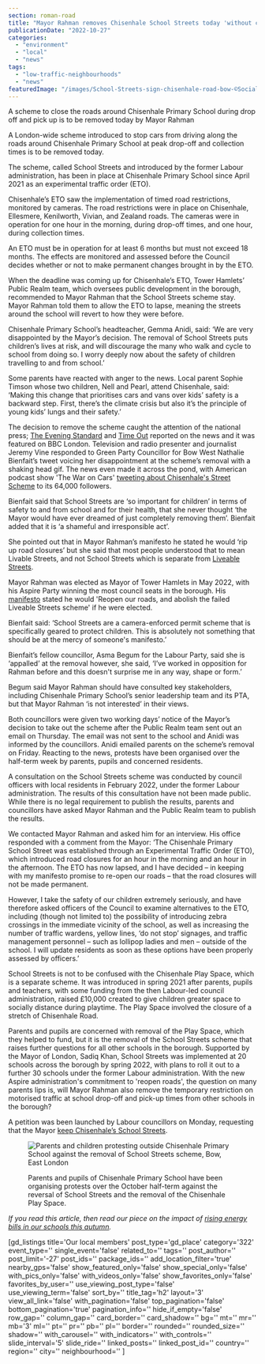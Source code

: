 ```yaml
---
section: roman-road
title: "Mayor Rahman removes Chisenhale School Streets today 'without consultation'"
publicationDate: "2022-10-27"
categories: 
  - "environment"
  - "local"
  - "news"
tags: 
  - "low-traffic-neighbourhoods"
  - "news"
featuredImage: "/images/School-Streets-sign-chisenhale-road-bow-©SocialStreetsCIC.jpg"
---
```


A scheme to close the roads around Chisenhale Primary School during drop off and pick up is to be removed today by Mayor Rahman

A London-wide scheme introduced to stop cars from driving along the roads around Chisenhale Primary School at peak drop-off and collection times is to be removed today.

The scheme, called School Streets and introduced by the former Labour administration, has been in place at Chisenhale Primary School since April 2021 as an experimental traffic order (ETO). 

Chisenhale’s ETO saw the implementation of timed road restrictions, monitored by cameras. The road restrictions were in place on Chisenhale, Ellesmere, Kenilworth, Vivian, and Zealand roads. The cameras were in operation for one hour in the morning, during drop-off times, and one hour, during collection times. 

An ETO must be in operation for at least 6 months but must not exceed 18 months. The effects are monitored and assessed before the Council decides whether or not to make permanent changes brought in by the ETO.

When the deadline was coming up for Chisenhale’s ETO, Tower Hamlets’ Public Realm team, which oversees public development in the borough, recommended to Mayor Rahman that the School Streets scheme stay. Mayor Rahman told them to allow the ETO to lapse, meaning the streets around the school will revert to how they were before.

Chisenhale Primary School’s headteacher, Gemma Anidi, said: ‘We are very disappointed by the Mayor’s decision. The removal of School Streets puts children’s lives at risk, and will discourage the many who walk and cycle to school from doing so. I worry deeply now about the safety of children travelling to and from school.’

Some parents have reacted with anger to the news. Local parent Sophie Timson whose two children, Nell and Pearl, attend Chisenhale, said: ‘Making this change that prioritises cars and vans over kids’ safety is a backward step. First, there’s the climate crisis but also it’s the principle of young kids’ lungs and their safety.’ 

The decision to remove the scheme caught the attention of the national press; [The Evening Standard](https://www.standard.co.uk/news/london/children-parents-barriers-tower-hamlets-mayor-lutfur-rahman-school-street-b1035614.html) and [Time Out](https://www.timeout.com/london/news/kids-in-tower-hamlets-are-protesting-at-the-destruction-of-their-school-street-102822) reported on the news and it was featured on BBC London. Television and radio presenter and journalist Jeremy Vine responded to Green Party Councillor for Bow West Nathalie Bienfait’s tweet voicing her disappointment at the scheme’s removal with a shaking head gif. The news even made it across the pond, with American podcast show 'The War on Cars' [tweeting about Chisenhale's Street Scheme](https://twitter.com/TheWarOnCars/status/1585977049201618945) to its 64,000 followers.

Bienfait said that School Streets are ‘so important for children’ in terms of safety to and from school and for their health, that she never thought ‘the Mayor would have ever dreamed of just completely removing them’. Bienfait added that it is ‘a shameful and irresponsible act’. 

She pointed out that in Mayor Rahman’s manifesto he stated he would ‘rip up road closures’ but she said that most people understood that to mean Livable Streets, and not School Streets which is separate from [Liveable Streets](https://romanroadlondon.com/community-campaign-response-liveable-streets/). 

Mayor Rahman was elected as Mayor of Tower Hamlets in May 2022, with his Aspire Party winning the most council seats in the borough. His [manifesto](https://lutfurrahman.co.uk/wp-content/uploads/2022/04/Manifesto-1.pdf) stated he would 'Reopen our roads, and abolish the failed Liveable Streets scheme' if he were elected.

Bienfait said: ‘School Streets are a camera-enforced permit scheme that is specifically geared to protect children. This is absolutely not something that should be at the mercy of someone's manifesto.’ 

Bienfait’s fellow councillor, Asma Begum for the Labour Party, said she is ‘appalled’ at the removal however, she said, ‘I’ve worked in opposition for Rahman before and this doesn't surprise me in any way, shape or form.’ 

Begum said Mayor Rahman should have consulted key stakeholders, including Chisenhale Primary School’s senior leadership team and its PTA, but that Mayor Rahman ‘is not interested’ in their views.

Both councillors were given two working days’ notice of the Mayor’s decision to take out the scheme after the Public Realm team sent out an email on Thursday. The email was not sent to the school and Anidi was informed by the councillors. Anidi emailed parents on the scheme’s removal on Friday. Reacting to the news, protests have been organised over the half-term week by parents, pupils and concerned residents.

A consultation on the School Streets scheme was conducted by council officers with local residents in February 2022, under the former Labour administration. The results of this consultation have not been made public. While there is no legal requirement to publish the results, parents and councillors have asked Mayor Rahman and the Public Realm team to publish the results. 

We contacted Mayor Rahman and asked him for an interview. His office responded with a comment from the Mayor: ‘The Chisenhale Primary School Street was established through an Experimental Traffic Order (ETO), which introduced road closures for an hour in the morning and an hour in the afternoon. The ETO has now lapsed, and I have decided – in keeping with my manifesto promise to re-open our roads – that the road closures will not be made permanent.

However, I take the safety of our children extremely seriously, and have therefore asked officers of the Council to examine alternatives to the ETO, including (though not limited to) the possibility of introducing zebra crossings in the immediate vicinity of the school, as well as increasing the number of traffic wardens, yellow lines, ‘do not stop’ signages, and traffic management personnel – such as lollipop ladies and men – outside of the school. I will update residents as soon as these options have been properly assessed by officers.’

School Streets is not to be confused with the Chisenhale Play Space, which is a separate scheme. It was introduced in spring 2021 after parents, pupils and teachers, with some funding from the then Labour-led council administration, raised £10,000 created to give children greater space to socially distance during playtime. The Play Space involved the closure of a stretch of Chisenhale Road.

Parents and pupils are concerned with removal of the Play Space, which they helped to fund, but it is the removal of the School Streets scheme that raises further questions for all other schools in the borough. Supported by the Mayor of London, Sadiq Khan, School Streets was implemented at 20 schools across the borough by spring 2022, with plans to roll it out to a further 30 schools under the former Labour administration. With the new Aspire administration's commitment to 'reopen roads', the question on many parents lips is, will Mayor Rahman also remove the temporary restriction on motorised traffic at school drop-off and pick-up times from other schools in the borough?

A petition was been launched by Labour councillors on Monday, requesting that the Mayor [keep Chisenhale’s School Streets](https://www.thlabour.org/chisenhale/).

<figure>

![Parents and children protesting outside Chisenhale Primary School against the removal of School Streets scheme, Bow, East London](/images/chisenhale-primary-school-street-scheme-protest-1024x683.jpg)

<figcaption>

Parents and pupils of Chisenhale Primary School have been organising protests over the October half-term against the reversal of School Streets and the removal of the Chisenhale Play Space.

</figcaption>

</figure>

_If you read this article, then read our piece on the impact of [rising energy bills in our schools this autumn](https://romanroadlondon.com/cost-living-crisis-schools-tower-hamlets/)._

\[gd\_listings title='Our local members' post\_type='gd\_place' category='322' event\_type='' single\_event='false' related\_to='' tags='' post\_author='' post\_limit='-27' post\_ids='' package\_ids='' add\_location\_filter='true' nearby\_gps='false' show\_featured\_only='false' show\_special\_only='false' with\_pics\_only='false' with\_videos\_only='false' show\_favorites\_only='false' favorites\_by\_user='' use\_viewing\_post\_type='false' use\_viewing\_term='false' sort\_by='' title\_tag='h2' layout='3' view\_all\_link='false' with\_pagination='false' top\_pagination='false' bottom\_pagination='true' pagination\_info='' hide\_if\_empty='false' row\_gap='' column\_gap='' card\_border='' card\_shadow='' bg='' mt='' mr='' mb='3' ml='' pt='' pr='' pb='' pl='' border='' rounded='' rounded\_size='' shadow='' with\_carousel='' with\_indicators='' with\_controls='' slide\_interval='5' slide\_ride='' linked\_posts='' linked\_post\_id='' country='' region='' city='' neighbourhood='' \]
